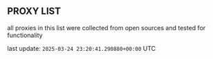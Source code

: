 ## PROXY LIST

all proxies in this list were collected from open sources and tested for functionality

last update: `2025-03-24 23:20:41.290880+00:00` UTC